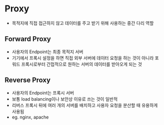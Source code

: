 # Proxy
- 목적지에 직접 접근하지 않고 데이터를 주고 받기 위해 사용하는 중간 다리 역할

## Forward Proxy
- 사용자의 Endpoint는 최종 목적지 서버
- 기기에서 프록시 설정을 하면 직접 외부 서버에 데이터 요청을 하는 것이 아니라 포워드 프록시로부터 간접적으로 원하는 서버의 데이터를 받아오게 되는 것

## Reverse Proxy
- 사용자의 Endpoint는 프록시 서버
- 보통 load balancing이나 보안상 이유로 쓰는 것이 일반적
- 리버스 프록시 뒤에 여러 개의 서버를 배치하고 사용자 요청을 분산할 때 유용하게 사용됨
- eg. nginx, apache